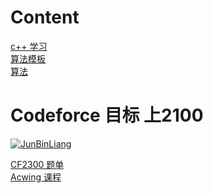 # Content
[c++ 学习 ](https://github.com/JunBinLiang/cpp-algorithm/tree/main/cpp)  <br/>
[算法模板 ](https://github.com/JunBinLiang/cpp-algorithm/tree/main/template)  <br/>
[算法 ](https://github.com/JunBinLiang/cpp-algorithm/tree/main/algorithm)  <br/>

# Codeforce 目标 上2100
[![JunBinLiang](https://img.shields.io/badge/JunBinLiang-Expert%201817-blue?style=for-the-badge)](https://codeforces.com/profile/JunBinLiang) <br/>

[CF2300 题单](https://codeforces.com/problemset?tags=2300-2300) <br/>
[Acwing 课程](https://www.acwing.com/activity/content/introduction/32/) <br/>


